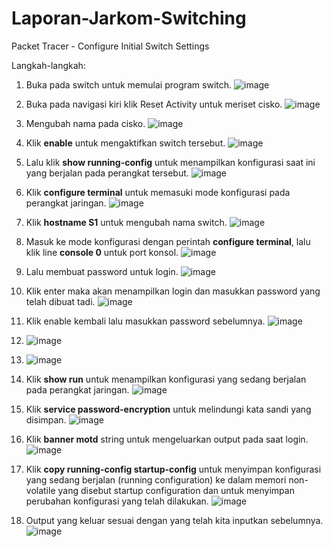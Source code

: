 # Laporan-Jarkom-Switching

Packet Tracer - Configure Initial Switch Settings

Langkah-langkah:
1. Buka pada switch untuk memulai program switch.
   ![image](https://github.com/dwiaurelia/Laporan-Jarkom-Switching/assets/126183346/3bfb5b03-f973-4482-83f5-4efe7940d205)
   
2.	Buka pada navigasi kiri klik Reset Activity untuk meriset cisko.
   ![image](https://github.com/dwiaurelia/Laporan-Jarkom-Switching/assets/126183346/8d2aa502-b952-4bde-acc7-36d46994998e)
  	
3.	Mengubah nama pada cisko.
   ![image](https://github.com/dwiaurelia/Laporan-Jarkom-Switching/assets/126183346/74c46b9f-32bf-4980-8bfb-af5599366d32)

4.	Klik **enable** untuk mengaktifkan switch tersebut.
   ![image](https://github.com/dwiaurelia/Laporan-Jarkom-Switching/assets/126183346/3b86191a-3a6a-423c-bd40-380035daf97f)

5.	Lalu klik **show running-config** untuk menampilkan konfigurasi saat ini yang berjalan pada perangkat tersebut.
   ![image](https://github.com/dwiaurelia/Laporan-Jarkom-Switching/assets/126183346/b104433f-d162-4b50-bd7f-0bef79caf635)

6.	Klik **configure terminal** untuk memasuki mode konfigurasi pada perangkat jaringan.
   ![image](https://github.com/dwiaurelia/Laporan-Jarkom-Switching/assets/126183346/f3ba503a-3025-4e79-bafc-b9b153197ba5)

7.	Klik **hostname S1** untuk mengubah nama switch.
   ![image](https://github.com/dwiaurelia/Laporan-Jarkom-Switching/assets/126183346/5d363d45-6092-4000-a4ee-3e94ff77d3cf)

8.	Masuk ke mode konfigurasi dengan perintah __configure terminal__, lalu klik line **console 0** untuk port konsol.
   ![image](https://github.com/dwiaurelia/Laporan-Jarkom-Switching/assets/126183346/52cf1eb7-c1d5-4279-be51-69292c9996f6)

9.	Lalu membuat password untuk login.
    ![image](https://github.com/dwiaurelia/Laporan-Jarkom-Switching/assets/126183346/b5a931e2-d21f-49c8-9b08-89d9b50daede)

10.	Klik enter maka akan menampilkan login dan masukkan password yang telah dibuat tadi.
   ![image](https://github.com/dwiaurelia/Laporan-Jarkom-Switching/assets/126183346/734a6902-ce71-4cd8-a9e3-92acb3300e00)
 
11.	Klik enable kembali lalu masukkan password sebelumnya.
    ![image](https://github.com/dwiaurelia/Laporan-Jarkom-Switching/assets/126183346/53e8830a-ff82-4fa2-b8ed-519c9fa3b7fb)

12.
    ![image](https://github.com/dwiaurelia/Laporan-Jarkom-Switching/assets/126183346/247eface-c280-494d-87c8-259affe7515a)

13.
    ![image](https://github.com/dwiaurelia/Laporan-Jarkom-Switching/assets/126183346/ace2d2b3-dff8-4d11-9b62-ef6bcf5c4fa4)

14.	Klik **show run** untuk menampilkan konfigurasi yang sedang berjalan pada perangkat jaringan.
    ![image](https://github.com/dwiaurelia/Laporan-Jarkom-Switching/assets/126183346/ada8e2a2-612d-463f-999c-7c3ec53eb8af)

15.	Klik **service password-encryption** untuk melindungi kata sandi yang disimpan.
    ![image](https://github.com/dwiaurelia/Laporan-Jarkom-Switching/assets/126183346/64075c29-983f-4d17-bba1-58fa9180093a)

16.	Klik **banner motd** string untuk mengeluarkan output pada saat login.
    ![image](https://github.com/dwiaurelia/Laporan-Jarkom-Switching/assets/126183346/ac818050-faf5-4954-b3bf-b1c9af858535)

17.	Klik **copy running-config startup-config** untuk menyimpan konfigurasi yang sedang berjalan (running configuration) ke dalam memori non-volatile yang disebut startup configuration dan untuk menyimpan perubahan konfigurasi yang telah dilakukan.
    ![image](https://github.com/dwiaurelia/Laporan-Jarkom-Switching/assets/126183346/befa1ed6-48be-4b85-ac79-3052fe3ee5cd)

18.	Output yang keluar sesuai dengan yang telah kita inputkan sebelumnya.
    ![image](https://github.com/dwiaurelia/Laporan-Jarkom-Switching/assets/126183346/6067c362-ee18-4084-ba57-35629edccc9a)


